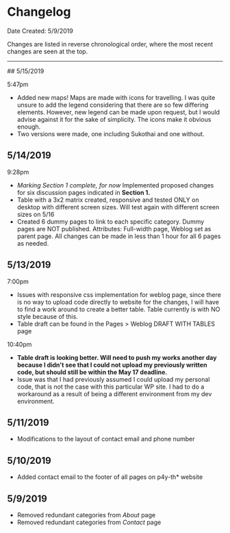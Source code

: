 # Changelog

Date Created: 5/9/2019

Changes are listed in reverse chronological order, where the most recent changes are seen at the top.

<hr />
## 5/15/2019

5:47pm
- Added new maps! Maps are made with icons for travelling. I was quite unsure to add the legend considering that there are so few differing elements. However, new legend can be made upon request, but I would advise against it for the sake of simplicity. The icons make it obvious enough.
- Two versions were made, one including Sukothai and one without.

## 5/14/2019

9:28pm
- *Marking Section 1 complete, for now* Implemented proposed changes for six discussion pages indicated in **Section 1.** 
- Table with a 3x2 matrix created, responsive and tested ONLY on desktop with different screen sizes. Will test again with different screen sizes on 5/16
- Created 6 dummy pages to link to each specific category. Dummy pages are NOT published. Attributes: Full-width page, Weblog set as parent page. All changes can be made in less than 1 hour for all 6 pages as needed.

## 5/13/2019

7:00pm
- Issues with responsive css implementation for weblog page, since there is no way to upload code directly to website for the changes, I will have to find a work around to create a better table. Table currently is with NO style because of this. 
- Table draft can be found in the Pages > Weblog DRAFT WITH TABLES page

10:40pm
- **Table draft is looking better. Will need to push my works another day because I didn't see that I could not upload my previously written code, but should still be within the May 17 deadline.**
- Issue was that I had previously assumed I could upload my personal code, that is not the case with this particular WP site. I had to do a workaround as a result of being a different environment from my dev environment. 


## 5/11/2019
- Modifications to the layout of contact email and phone number
## 5/10/2019
- Added contact email to the footer of all pages on p4y-th* website
## 5/9/2019

- Removed redundant categories from *About* page
- Removed redundant categories from *Contact* page
